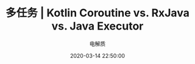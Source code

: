 ---
layout: post
title: 多任务 | Kotlin Coroutine vs. RxJava vs. Java Executor
description: 谁好谁坏
author: 电解质
date: 2020-03-14 22:50:00
share: true
comments: false
tag: 
- elementary/async
published : false
---